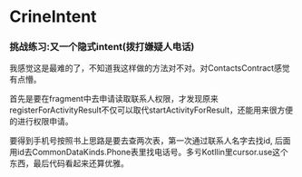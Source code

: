 # CrineIntent
### 挑战练习:又一个隐式intent(拨打嫌疑人电话)

我感觉这是最难的了，不知道我这样做的方法对不对。对ContactsContract感觉有点懵。

首先是要在fragment中去申请读取联系人权限，才发现原来registerForActivityResult不仅可以取代startActivityForResult，还能用来很方便的进行权限申请。

要得到手机号按照书上思路是要去查两次表，第一次通过联系人名字去找id,
后面用id去CommonDataKinds.Phone表里找电话号。多亏Kotllin里cursor.use这个东西，最后代码看起来还算优雅。
